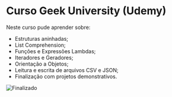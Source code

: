 # Curso Geek University (Udemy)

Neste curso pude aprender sobre:

- Estruturas aninhadas;
- List Comprehension;
- Funções e Expressões Lambdas;
- Iteradores e Geradores;
- Orientação a Objetos;
- Leitura e escrita de arquivos CSV e JSON;
- Finalização com projetos demonstrativos.

![Finalizado](http://img.shields.io/static/v1?label=STATUS&message=FINALIZADO&color=GREEN&style=for-the-badge)
